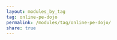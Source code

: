 ```yaml
---
layout: modules_by_tag
tag: online-pe-dojo
permalink: /modules/tag/online-pe-dojo/
share: true
---
```


